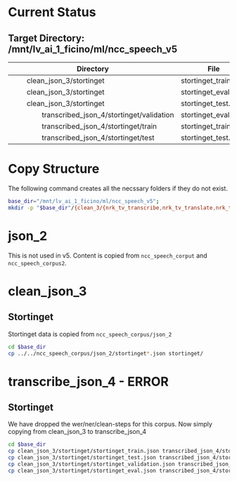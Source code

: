 # 


# Current Status
## Target Directory: /mnt/lv_ai_1_ficino/ml/ncc_speech_v5
| Directory | File | Lines     |
| --------- | ---- | ---------:|
| &nbsp;&nbsp;&nbsp;&nbsp;&nbsp;&nbsp;&nbsp;&nbsp;clean_json_3/stortinget | stortinget_train.json |    720,870 |
| &nbsp;&nbsp;&nbsp;&nbsp;&nbsp;&nbsp;&nbsp;&nbsp;clean_json_3/stortinget | stortinget_eval.json |      2,041 |
| &nbsp;&nbsp;&nbsp;&nbsp;&nbsp;&nbsp;&nbsp;&nbsp;clean_json_3/stortinget | stortinget_test.json |      1,872 |
| &nbsp;&nbsp;&nbsp;&nbsp;&nbsp;&nbsp;&nbsp;&nbsp;&nbsp;&nbsp;&nbsp;&nbsp;&nbsp;&nbsp;&nbsp;&nbsp;transcribed_json_4/stortinget/validation | stortinget_eval.json |      2,041 |
| &nbsp;&nbsp;&nbsp;&nbsp;&nbsp;&nbsp;&nbsp;&nbsp;&nbsp;&nbsp;&nbsp;&nbsp;&nbsp;&nbsp;&nbsp;&nbsp;transcribed_json_4/stortinget/train | stortinget_train.json |    720,870 |
| &nbsp;&nbsp;&nbsp;&nbsp;&nbsp;&nbsp;&nbsp;&nbsp;&nbsp;&nbsp;&nbsp;&nbsp;&nbsp;&nbsp;&nbsp;&nbsp;transcribed_json_4/stortinget/test | stortinget_test.json |      1,872 |

# Copy Structure
The following command creates all the necssary folders if they do not exist.

```bash
base_dir="/mnt/lv_ai_1_ficino/ml/ncc_speech_v5";
mkdir -p "$base_dir"/{clean_3/{nrk_tv_transcribe,nrk_tv_translate,nrk_tv_veryshort,nrk_tv_silence,stortinget,fleurs,nst,stortinget},inference_4/{inference_dataset,inference_result,processed},translation_5/{translation_files,processed}}
```


# json_2
This is not used in v5. Content is copied from ```ncc_speech_corput``` and ```ncc_speech_corpus2```.

# clean_json_3
## Stortinget
Stortinget data is copied from ```ncc_speech_corpus/json_2```
```bash
cd $base_dir
cp ../../ncc_speech_corpus/json_2/stortinget*.json stortinget/
```

# transcribe_json_4 - ERROR
## Stortinget
We have dropped the wer/ner/clean-steps for this corpus. Now simply copying from clean_json_3 to transcribe_json_4
```bash
cd $base_dir
cp clean_json_3/stortinget/stortinget_train.json transcribed_json_4/stortinget/train/
cp clean_json_3/stortinget/stortinget_test.json transcribed_json_4/stortinget/test/
cp clean_json_3/stortinget/stortinget_validation.json transcribed_json_4/stortinget/validation/
cp clean_json_3/stortinget/stortinget_eval.json transcribed_json_4/stortinget/validation/
```


